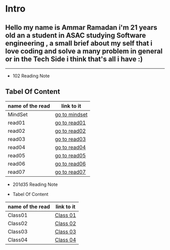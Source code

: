 # Intro

## Hello my name is Ammar Ramadan i'm 21 years old an a student in ASAC studying Software engineering , a small brief about my self that i love coding and solve a many problem in general or in the Tech Side i think that's all i have  :)

----

- 102 Reading Note

## Tabel Of Content

name of the read | link to it
------------ | -------------
MindSet | [go to mindset](https://ammarzeyad.github.io/READING-NOTES/102/MindSet)
read01  | [go to read01](https://ammarzeyad.github.io/READING-NOTES/102/read01)
read02  | [go to read02](https://ammarzeyad.github.io/READING-NOTES/102/read02)
read03  | [go to read03](https://ammarzeyad.github.io/READING-NOTES/102/read03)
read04  | [go to read04](https://ammarzeyad.github.io/READING-NOTES/102/read04)
read05  | [go to read05](https://ammarzeyad.github.io/READING-NOTES/102/read05)
read06  | [go to read06](https://ammarzeyad.github.io/READING-NOTES/102/read06)
read07  | [go to read07](https://ammarzeyad.github.io/READING-NOTES/102/read07)
  
- 201d35 Reading Note

- Tabel Of Content

name of the read | link to it
------------ | -------------
Class01  | [Class 01](https://ammarzeyad.github.io/READING-NOTES/201/class01)
Class02  | [Class 02](https://ammarzeyad.github.io/READING-NOTES/201/class02)
Class03  | [Class 03](https://ammarzeyad.github.io/READING-NOTES/201/class03)
Class04  | [Class 04](https://ammarzeyad.github.io/READING-NOTES/201/class04)
